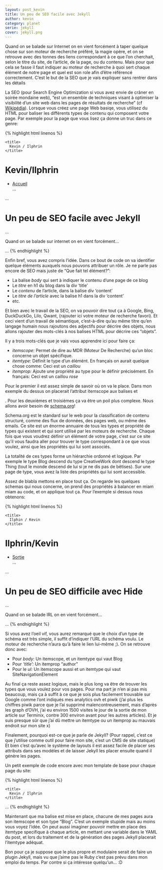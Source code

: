 ```yaml
---
layout: post_kevin
title: Un peu de SEO facile avec Jekyll
author: kevin
category: planet
serie: jekyll
cover: jekyll.png
---
```


Quand on se balade sur Internet on en vient forcément à taper quelque chose sur son moteur de recherche préféré, la magie opère, et on se retrouve avec des tonnes des liens correspondant à ce que l’on cherchait, selon le titre du site, de l’article, de la page, ou du contenu. Mais pour que cela se fasse il faut indiquer au moteur de recherche à quoi sert chaque élément de notre page et quel est son role afin d’être référencé correctement. C’est le but de la SEO que je vais expliquer sans rentrer dans les détails

<!--break-->
La SEO (pour Search Engine Optimization si vous avez envie de crâner en soirée mondaine web), “est un ensemble de techniques visant à optimiser la visibilité d’un site web dans les pages de résultats de recherche” (cf [Wikipédia](https://fr.wikipedia.org/wiki/Optimisation_pour_les_moteurs_de_recherche)). Lorsque vous créez une page Web basiqe, vous utilisez du HTML pour baliser les différents types de contenu qui composent votre page. Par exemple pour la page que vous lisez ça donne un truc dans ce genre:

{% highlight html linenos %}
  <!DOCTYPE html>
  <html lang="fr">
  <head>
    <meta charset="utf-8">
    <link rel="stylesheet" type="text/css" href="/css/main.css"/>

    <title>
      Kevin / Ilphrin
    </title>
  </head>
  <body>
  <div class="navigation">
    <div class="title"><h1>Kevin/Ilphrin</h1></div>
    <ul>
      <li><a href="/">Accueil</a></li>
      ...
    </ul>
  </div>

  <div class="content">
  ...
  <h1>Un peu de SEO facile avec Jekyll</h1>
  ...
  <p>Quand on se balade sur internet on en vient forcément...<p>
  ...
  </body>
{% endhighlight %}

Enfin bref, vous avez compris l’idée. Dans ce bout de code on va identifier quelque éléments auxquels nous pouvons attribuer un rôle. Je ne parle pas encore de SEO mais juste de “Que fait tel élément?”:

* La balise _body_ qui sert à indiquer le contenu d’une page de ce blog
* Le _titre_ en h1 du blog dans la div ‘title’
* Le _contenu_ de l’article, dans la balise div ‘content’
* Le _titre de l’article_ avec la balise h1 dans la div ‘content’
* etc.

Et bien avec le travail de la SEO, on va pouvoir dire tout ça à Google, Bing, DuckDuckGo, Lilo, Qwant, (rajouter ici votre moteur de recherche favori). Et ceci vient d’un travail de sémantique, c’est-à-dire qu’au même titre qu’en langage humain nous rajoutons des adjectifs pour décrire des objets, nous allons rajouter des mots-clés à nos balises HTML pour décrire ces “objets”.

Il y a trois mots-clés que je vais vous apprendre ici pour faire ça:

* _itemscope:_ Permet de dire au MDR (Moteur De Recherche) qu’un bloc concerne un objet spécifique.
* _itemtype:_ Définit le type d’un élémént. En français on aurait quelque chose comme: Ceci est un _caillou_
* _itemprop:_ Ajoute une propriété au type pour le définir précisément. En français: Ceci est un caillou _rose_

Pour le premier il est assez simple de savoir où on va le place. Dans mon exemple du dessus on placerait l’attribut itemscope aux balises <body> et <div class="content">. 
Pour les deuxièmes et troisièmes ça va être un poil plus complexe. Nous allons avoir besoin de [schema.org](https://schema.org)!

Schema.org est le standard sur le web pour la classification de contenu structuré, comme des flux de données, des pages web, ou même des emails. Ce site est un énorme annuaire de tous les types et propriété de types qui existent et qui sont utilisé par les moteurs de recherche. Chaque fois que vous voudrez définir un élément de votre page, c’est sur ce site qu’il vous faudra aller pour trouver le type correspondant à ce que vous voulez, ainsi que les propriétés qui lui sont associés.

La totalité de ces types forme un hiérarchie ordonné et logique. Par exemple le type Blog descend du type CreativeWork dont descend le type Thing (tout le monde descend de lui si je ne dis pas de bêtises). Sur une page de type, vous avez la liste des propriétés qui lui sont accessible.

Assez de blabla mettons en place tout ça. On regarde les quelques schemas qui nous concerne, on prend des propriétés à balancer en miam miam au code, et on applique tout ça. Pour l’exemple si dessus nous obtenons:

{% highlight html linenos %}
  <!DOCTYPE html>
  <html lang="fr">
  <head>
    <meta charset="utf-8">
    <link rel="stylesheet" type="text/css" href="/css/main.css"/>

    <title>
      Ilphin / Kevin
    </title>
  </head>
  <body itemscope itemtype="http://schema.org/Blog">
  <div class="navigation">
    <div class="title"><h1 itemprop="author">Ilphrin/Kevin</h1></div>
    <ul itemscope itemtype="http://schema.org/SiteNavigationElement">
      <li><a href="/">Sortie</a></li>
      ...
    </ul>
  </div>

  <div class="content" itemprop="articleBody">
  ...
  <h1>Un peu de SEO difficile avec Hide</h1>
  ...
  <p>Quand on se balade IRL on en vient forcément...<p>
  ...
  </body>
{% endhighlight %}

Si vous avez l’oeil vif, vous aurez remarqué que le choix d’un type de schéma est très simple, il suffit d’indiquer l’URL du schéma voulu. Le moteur de recherche n’aura qu’à faire le lien lui-même ;). On se retrouve donc avec:

* Pour _body:_ Un itemscope, et un itemtype qui vaut Blog
* Pour _‘title’:_ Un itemprop “author”
* Pour le _ul:_ Un itemscope aussi et un itemtype qui vaut SiteNavigationElement

Au final ça reste assez logique, mais le plus long va être de trouver les types que vous voulez pour vos pages. Pour ma part je n’en ai pas mis beaucoup, mais ça à suffit à ce que je sois plus facilement trouvable sur Google comme l’ont indiqués mes analytics ovh et piwik (j’ai plus les chiffres piwik parce que je l’ai supprimé malencontreusement, mais d’après les graph d’OVH, j’ai eu environ 1500 visites le jour de la sortie de mon article sur Terminix, contre 300 environ avant pour les autres articles). Et je suis presque sûr que j’ai dû mettre un itemtype ou un itemprop au mauvais endroit sur mon site x)

Finalement, pourquoi est-ce que je parle de Jekyll? (Pour rappel, c’est ce que j’utilise comme outil pour faire mon site, c’est un CMS de site statique) Et bien c’est qu’avec le système de layouts il est assez facile de placer ses attributs dans ses modèles et de laisser Jekyll les placer ensuite quand il génère les pages.

Un petit exemple de code encore avec mon template de base pour chaque page du site:

{% highlight html linenos %}
  <!DOCTYPE html>
  <html lang="fr">
  <head>
    <meta charset="utf-8">
    <link rel="stylesheet" type="text/css" href="/css/main.css"/>
    <link rel="icon" href="/images/LogoV1.png"/>
    <script src="/js/previous.js" charset="utf-8"></script>

    <title>
      Kevin / Ilphrin
    </title>
  </head>

  <body itemscope itemtype="http://schema.org/Blog">
  ...
  </body>
  </html>
{% endhighlight %}

Maintenant que ma balise est mise en place, chacune de mes pages aura son itemscope et son type “Blog”. C’est un exemple stupide mais au moins vous voyez l’idée.
On peut aussi imaginer pouvoir mettre en place des itemtype specifique à chaque article, en mettant une variable dans le YAML du post, et lors du traitement et de la génération des pages Jekyll placerait l’itemtype adéquat.

Bon pour ça je suppose que le plus propre et modulaire serait de faire un plugin Jekyll, mais vu que j’aime pas le Ruby c’est pas prévu dans mon emploi du temps. Par contre si ça intéresse quelqu’un… :D
